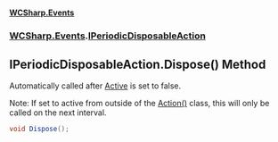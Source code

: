 #### [WCSharp\.Events](README.md 'README')
### [WCSharp\.Events](WCSharp.Events.md 'WCSharp\.Events').[IPeriodicDisposableAction](WCSharp.Events.IPeriodicDisposableAction.md 'WCSharp\.Events\.IPeriodicDisposableAction')

## IPeriodicDisposableAction\.Dispose\(\) Method

Automatically called after [Active](WCSharp.Events.IPeriodicDisposableAction.Active.md 'WCSharp\.Events\.IPeriodicDisposableAction\.Active') is set to false\.

Note: If set to active from outside of the [Action\(\)](WCSharp.Events.IPeriodicDisposableAction.Action().md 'WCSharp\.Events\.IPeriodicDisposableAction\.Action\(\)') class, this will only be called on the next interval.

```csharp
void Dispose();
```